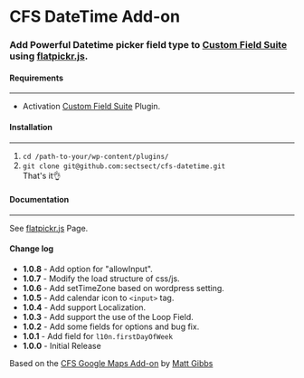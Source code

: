 # CFS DateTime Add-on

### Add Powerful Datetime picker field type to [Custom Field Suite](https://wordpress.org/plugins/custom-field-suite/) using [flatpickr.js](https://chmln.github.io/flatpickr/).

#### Requirements
- - -
* Activation [Custom Field Suite](https://wordpress.org/plugins/custom-field-suite/) Plugin.

#### Installation
- - -

 1. `cd /path-to-your/wp-content/plugins/`
 2. `git clone git@github.com:sectsect/cfs-datetime.git`  
 That's it:ok_hand:

#### Documentation
- - -
See [flatpickr.js](https://chmln.github.io/flatpickr/) Page.

#### Change log  
 * **1.0.8** - Add option for "allowInput".
 * **1.0.7** - Modify the load structure of css/js.
 * **1.0.6** - Add setTimeZone based on wordpress setting.
 * **1.0.5** - Add calendar icon to `<input>` tag.
 * **1.0.4** - Add support Localization.
 * **1.0.3** - Add support the use of the Loop Field.
 * **1.0.2** - Add some fields for options and bug fix.
 * **1.0.1** - Add field for `l10n.firstDayOfWeek`
 * **1.0.0** - Initial Release

Based on the [CFS Google Maps Add-on](https://github.com/mgibbs189/cfs-google-maps) by [Matt Gibbs](https://github.com/mgibbs189)
